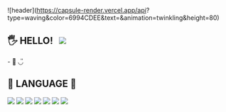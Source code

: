 <!-- ### Hi there 👋 -->
![header](https://capsule-render.vercel.app/api?
type=waving&color=6994CDEE&text=&animation=twinkling&height=80)

<!--
**l52w/l52w** is a ✨ _special_ ✨ repository because its `README.md` (this file) appears on your GitHub profile.

Here are some ideas to get you started:

- 🔭 I’m currently working on ...
- 🌱 I’m currently learning ...
- 👯 I’m looking to collaborate on ...
- 🤔 I’m looking for help with ...
- 💬 Ask me about ...
- 📫 How to reach me: ...
- 😄 Pronouns: ...
- ⚡ Fun fact: ...
-->

<div>
<h2>🖐 HELLO!
  <a href="https://l52w.github.io/" target="_blank">
      <img src="https://img.shields.io/badge/GitHubPages-white"
          style="height : auto; margin-left : 8px; margin-right : 8px;"/>
  </a>
</h2>
</div>
- 💬 ◡̎

<div>
<h2>👀 LANGUAGE 📖</h2>
<!-- [![Top Langs](https://github-readme-stats.vercel.app/api/top-langs/?username=l52w&layout=compact)](https://github.com/l52w/github-readme-stats) -->
<img src="https://img.shields.io/badge/HTML5-E34F26?style=flat-square&logo=HTML5&logoColor=white"/> <img src="https://img.shields.io/badge/CSS3-1572B6?style=flat-square&logo=CSS3&logoColor=white"/> <img src="https://img.shields.io/badge/JavaScript-F7DF1E?style=flat-square&logo=JavaScript&logoColor=white"/>
<img src="https://img.shields.io/badge/PHP-777BB4?style=flat-square&logo=PHP&logoColor=white"/> <img src="https://img.shields.io/badge/phpMyAdmin-6C78AF?style=flat-square&logo=phpMyAdmin&logoColor=white"/> <img src="https://img.shields.io/badge/MySQL-4479A1?style=flat-square&logo=MySQL&logoColor=white"/> 
<img src="https://img.shields.io/badge/Python-3776AB?style=flat-square&logo=Python&logoColor=white"/>

